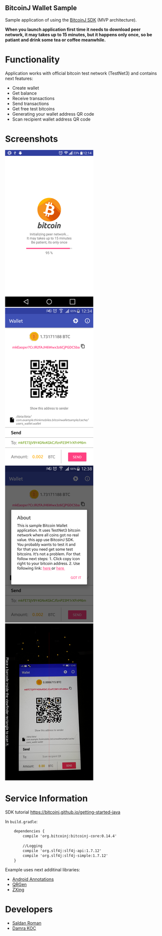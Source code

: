## BitcoinJ Wallet Sample

Sample application of using the <a href="https://bitcoinj.github.io/">BitcoinJ SDK</a> (MVP architecture).

<b>When you launch application first time it needs to download peer network, it may takes up to 15 minutes, but it happens only once, so be patiant and drink some tea or coffee meanwhile.</b>

# Functionality

Application works with official bitcoin test network (TestNet3) and contains next features: 
* Create wallet
* Get balance
* Receive transactions
* Send transactions
* Get free test bitcoins
* Generating your wallet address QR code
* Scan recipient wallet address QR code

# Screenshots
<img src="screenshots/loading.png" alt="Initializaqtion" width="288" height="512">&nbsp;
<img src="screenshots/home.png" alt="Main screen" width="288" height="512">&nbsp;
<img src="screenshots/free.png" alt="Get coins" width="288" height="512">
<img src="screenshots/scan.png" alt="Scan QR" width="288" height="512">

# Service Information
SDK tutorial https://bitcoinj.github.io/getting-started-java

In `build.gradle`:
```
    dependencies {
        compile 'org.bitcoinj:bitcoinj-core:0.14.4'
        
        //Logging
        compile 'org.slf4j:slf4j-api:1.7.12'
        compile 'org.slf4j:slf4j-simple:1.7.12'
    }
```
Example uses next additinal libraries:
* <a href="https://github.com/androidannotations/androidannotations">Android Annotations</a>
* <a href="https://github.com/kenglxn/QRGen">QRGen</a>
* <a href="https://github.com/zxing/zxing">ZXing</a>

# Developers

* [Saldan Roman](https://github.com/RomanSaldan)
* [Damra KOÇ](https://github.com/Damra)
